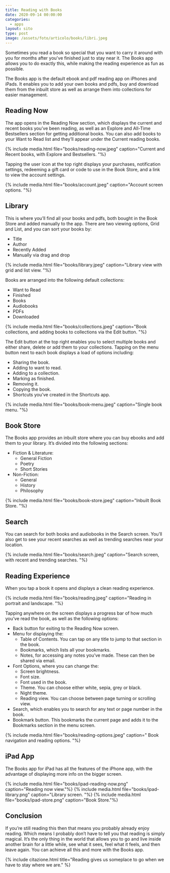 ```yaml
---
title: Reading with Books
date: 2020-09-14 00:00:00
categories:
  - apps
layout: sito
type: post
image: /assets/foto/articolo/books/libri.jpeg
---
```


Sometimes you read a book so special that you want to carry it around with you for months after you've finished just to stay near it. The Books app allows you to do exactly this, while making the reading experience as fun as possible.&nbsp;

The Books app is the default ebook and pdf reading app on iPhones and iPads. It enables you to add your own books and pdfs, buy and download them from the inbuilt store as well as arrange them into collections for easier management.&nbsp;

## Reading Now

The app opens in the Reading Now section, which displays the current and recent books you’ve been reading, as well as an Explore and All-Time Bestsellers section for getting additional books. You can also add books to your Want to Read list and they’ll appear under the Current reading books.

{% include media.html file="books/reading-now.jpeg" caption="Current and Recent books, with Explore and Bestsellers. "%}

Tapping the user icon at the top right displays your purchases, notification settings, redeeming a gift card or code to use in the Book Store, and a link to view the account settings.

{% include media.html file="books/account.jpeg" caption="Account screen options. "%}

## Library

This is where you’ll find all your books and pdfs, both bought in the Book Store and added manually to the app. There are two viewing options, Grid and List, and you can sort your books by:

* Title
* Author
* Recently Added
* Manually via drag and drop

{% include media.html file="books/library.jpeg" caption="Library view with grid and list view. "%}

Books are arranged into the following default collections:

* Want to Read
* Finished
* Books
* Audiobooks
* PDFs
* Downloaded

{% include media.html file="books/collections.jpeg" caption="Book collections, and adding books to collections via the Edit button. "%}

The Edit button at the top right enables you to select multiple books and either share, delete or add them to your collections. Tapping on the menu button next to each book displays a load of options including:

* Sharing the book.
* Adding to want to read.
* Adding to a collection.
* Marking as finished.
* Removing it.
* Copying the book.
* Shortcuts you’ve created in the Shortcuts app.

{% include media.html file="books/book-menu.jpeg" caption="Single book menu. "%}

## Book Store

The Books app provides an inbuilt store where you can buy ebooks and add them to your library. It’s divided into the following sections:

* Fiction & Literature:
  * General Fiction
  * Poetry
  * Short Stories
* Non-Fiction:
  * General
  * History
  * Philosophy

{% include media.html file="books/book-store.jpeg" caption="Inbuilt Book Store. "%}

## Search

You can search for both books and audiobooks in the Search screen. You’ll also get to see your recent searches as well as trending searches near your location.

{% include media.html file="books/search.jpeg" caption="Search screen, with recent and trending searches. "%}

## Reading Experience

When you tap a book it opens and displays a clean reading experience.

{% include media.html file="books/reading.jpeg" caption="Reading in portrait and landscape. "%}

Tapping anywhere on the screen displays a progress bar of how much you’ve read the book, as well as the following options:

* Back button for exiting to the Reading Now screen.
* Menu for displaying the:
  * Table of Contents. You can tap on any title to jump to that section in the book.
  * Bookmarks, which lists all your bookmarks.
  * Notes, for accessing any notes you’ve made. These can then be shared via email.
* Font Options, where you can change the:
  * Screen brightness.
  * Font size.
  * Font used in the book.
  * Theme. You can choose either white, sepia, grey or black.
  * Night theme.
  * Reading view. You can choose between page turning or scrolling view.
* Search, which enables you to search for any text or page number in the book.
* Bookmark button. This bookmarks the current page and adds it to the Bookmarks section in the menu screen.

{% include media.html file="books/reading-options.jpeg" caption=" Book navigation and reading options. "%}

## iPad App

The Books app for iPad has all the features of the iPhone app, with the advantage of displaying more info on the bigger screen.

{% include media.html file="books/ipad-reading-now.png" caption="Reading now view."%} {% include media.html file="books/ipad-library.png" caption="Library screen. "%} {% include media.html file="books/ipad-store.png" caption="Book Store."%}

## Conclusion

If you’re still reading this then that means you probably already enjoy reading. Which means I probably don’t have to tell you that reading is simply magical. It’s the only thing in the world that allows you to go and live inside another brain for a little while, see what it sees, feel what it feels, and then leave again. You can achieve all this and more with the Books app.

{% include citazione.html title="Reading gives us someplace to go when we have to stay where we are." %}